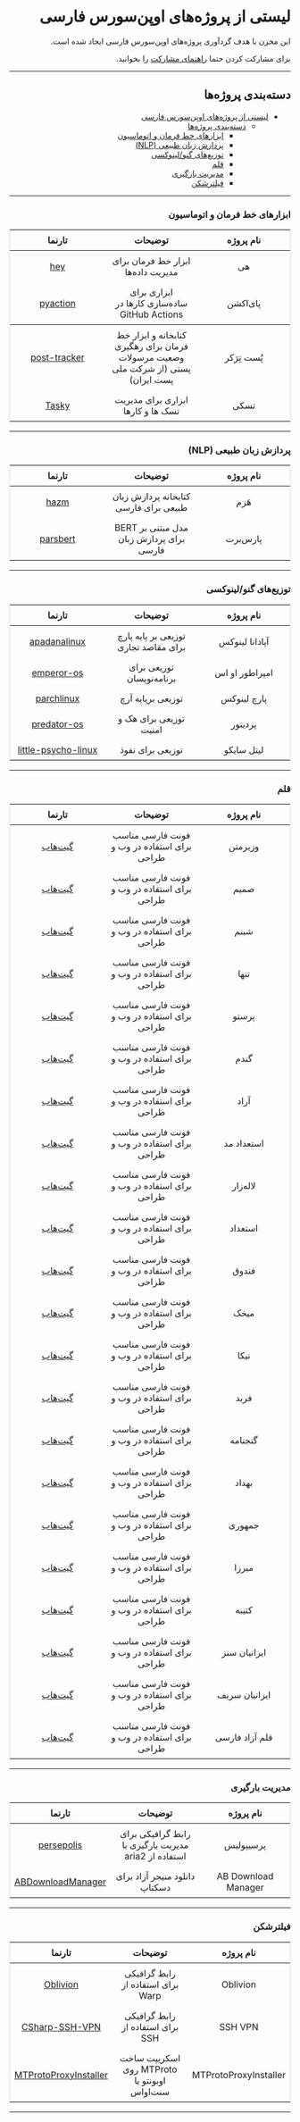 <div dir = "rtl">

# لیستی از پروژه‌های اوپن‌سورس فارسی

این مخزن با هدف گردآوری پروژه‌های اوپن‌سورس فارسی ایجاد شده است.

برای مشارکت کردن حتما [راهنمای مشارکت](https://github.com/behdanisohrab/awesome-persian-oss/blob/main/CONTRIBUTING.md) را بخوانید.

---

## دسته‌بندی پروژه‌ها

- [لیستی از پروژه‌های اوپن‌سورس فارسی](#لیستی-از-پروژههای-اوپنسورس-فارسی)
  - [دسته‌بندی پروژه‌ها](#دستهبندی-پروژهها)
    - [ابزارهای خط فرمان و اتوماسیون](#ابزارهای-خط-فرمان-و-اتوماسیون)
    - [پردازش زبان طبیعی (NLP)](#پردازش-زبان-طبیعی-nlp)
    - [توزیع‌های گنو/لینوکسی](#توزیعهای-گنولینوکسی)
    - [قلم](#قلم)
    - [مدیریت بارگیری](#مدیریت-بارگیری)
    - [فیلترشکن](#فیلترشکن)

---

### ابزارهای خط فرمان و اتوماسیون

<table style="width:100%; table-layout: fixed; border: 1px solid #ddd; border-collapse: collapse;">
  <thead>
    <tr>
      <th style="width: 33%; text-align: center; padding: 8px;">نام پروژه</th>
      <th style="width: 33%; text-align: center; padding: 8px;">توضیحات</th>
      <th style="width: 34%; text-align: center; padding: 8px;">تارنما</th>
    </tr>
  </thead>
  <tbody>
    <tr>
      <td style="text-align: center; padding: 8px;">هی</td>
      <td style="text-align: center; padding: 8px;">ابزار خط فرمان برای مدیریت داده‌ها</td>
      <td style="text-align: center; padding: 8px;"><a target="_blank" href="https://github.com/lnxpy/hey">hey</a></td>
    </tr>
    <tr>
      <td style="text-align: center; padding: 8px;">پای‌اکشن</td>
      <td style="text-align: center; padding: 8px;">ابزاری برای ساده‌سازی کارها در GitHub Actions</td>
      <td style="text-align: center; padding: 8px;"><a target="_blank" href="https://github.com/lnxpy/pyaction">pyaction</a></td>
    </tr>
  </tbody>
    <tr>
      <td style="text-align: center; padding: 8px;">پُست تِرَکر</td>
      <td style="text-align: center; padding: 8px;">کتابخانه و ابزار خط فرمان برای رهگیری وضعیت مرسولات پستی (از شرکت ملی پست ایران)</td>
      <td style="text-align: center; padding: 8px;"><a target="_blank" href="github.com/amirAref/post-tracker">post-tracker</a></td>
    </tr>
    <tr>
      <td style="text-align: center; padding: 8px;">تسکی</td>
      <td style="text-align: center; padding: 8px;">ابزاری برای مدیریت تسک ها و کارها</td>
      <td style="text-align: center; padding: 8px;"><a target="_blank" href="https://github.com/shahriaarrr/tasky">Tasky</a></td>
    </tr>
</table>

---

### پردازش زبان طبیعی (NLP)

<table style="width:100%; table-layout: fixed; border: 1px solid #ddd; border-collapse: collapse;">
  <thead>
    <tr>
      <th style="width: 33%; text-align: center; padding: 8px;">نام پروژه</th>
      <th style="width: 33%; text-align: center; padding: 8px;">توضیحات</th>
      <th style="width: 34%; text-align: center; padding: 8px;">تارنما</th>
    </tr>
  </thead>
  <tbody>
    <tr>
      <td style="text-align: center; padding: 8px;">هَزم</td>
      <td style="text-align: center; padding: 8px;">کتابخانه پردازش زبان طبیعی برای فارسی</td>
      <td style="text-align: center; padding: 8px;"><a target="_blank" href="https://github.com/roshan-research/hazm">hazm</a></td>
    </tr>
    <tr>
      <td style="text-align: center; padding: 8px;">پارس‌برت</td>
      <td style="text-align: center; padding: 8px;">مدل مبتنی بر BERT برای پردازش زبان فارسی</td>
      <td style="text-align: center; padding: 8px;"><a target="_blank" href="https://github.com/hooshvare/parsbert">parsbert</a></td>
    </tr>
  </tbody>
</table>

---

### توزیع‌های گنو/لینوکسی

<table style="width:100%; table-layout: fixed; border: 1px solid #ddd; border-collapse: collapse;">
  <thead>
    <tr>
      <th style="width: 33%; text-align: center; padding: 8px;">نام پروژه</th>
      <th style="width: 33%; text-align: center; padding: 8px;">توضیحات</th>
      <th style="width: 34%; text-align: center; padding: 8px;">تارنما</th>
    </tr>
  </thead>
  <tbody>
    <tr>
      <td style="text-align: center; padding: 8px;">آپادانا لینوکس</td>
      <td style="text-align: center; padding: 8px;">توزیعی بر پایه پارچ برای مقاصد تجاری</td>
      <td style="text-align: center; padding: 8px;"><a target="_blank" href="https://apadanalinux.ir">apadanalinux</a></td>
    </tr>
    <tr>
      <td style="text-align: center; padding: 8px;">امپراطور او اس</td>
      <td style="text-align: center; padding: 8px;">توزیعی برای برنامه‌نویسان</td>
      <td style="text-align: center; padding: 8px;"><a target="_blank" href="https://emperor-os.ir">emperor-os</a></td>
    </tr>
    <tr>
      <td style="text-align: center; padding: 8px;">پارچ لینوکس</td>
      <td style="text-align: center; padding: 8px;">توزیعی برپایه آرچ</td>
      <td style="text-align: center; padding: 8px;"><a target="_blank" href="https://parchlinux.com">parchlinux</a></td>
    </tr>
    <tr>
      <td style="text-align: center; padding: 8px;">پردیتور</td>
      <td style="text-align: center; padding: 8px;">توزیعی برای هک و امنیت</td>
      <td style="text-align: center; padding: 8px;"><a target="_blank" href="https://predator-os.ir">predator-os</a></td>
    </tr>
    <tr>
      <td style="text-align: center; padding: 8px;">لیتل سایکو</td>
      <td style="text-align: center; padding: 8px;">توزیعی برای نفوذ</td>
      <td style="text-align: center; padding: 8px;"><a target="_blank" href="https://predator-os.ir/little-psycho-linux/">little-psycho-linux</a></td>
    </tr>
  </tbody>
</table>

---

### قلم

<table style="width:100%; table-layout: fixed; border: 1px solid #ddd; border-collapse: collapse;">
  <thead>
    <tr>
      <th style="width: 33%; text-align: center; padding: 8px;">نام پروژه</th>
      <th style="width: 33%; text-align: center; padding: 8px;">توضیحات</th>
      <th style="width: 34%; text-align: center; padding: 8px;">تارنما</th>
    </tr>
  </thead>
  <tbody>   
     <tr>
      <td style="text-align: center; padding: 8px;">وزیرمتن</td>
      <td style="text-align: center; padding: 8px;">فونت فارسی مناسب برای استفاده در وب و طراحی</td>
      <td style="text-align: center; padding: 8px;"><a target="_blank" href="https://github.com/rastikerdar/vazirmatn">گیت‌هاب</a></td>
    </tr>
     <tr>
      <td style="text-align: center; padding: 8px;">صمیم</td>
      <td style="text-align: center; padding: 8px;">فونت فارسی مناسب برای استفاده در وب و طراحی</td>
      <td style="text-align: center; padding: 8px;"><a target="_blank" href="https://github.com/rastikerdar/samim-font">گیت‌هاب</a></td>
    </tr>
    <tr>
      <td style="text-align: center; padding: 8px;">شبنم</td>
      <td style="text-align: center; padding: 8px;">فونت فارسی مناسب برای استفاده در وب و طراحی</td>
      <td style="text-align: center; padding: 8px;"><a target="_blank" href="https://github.com/rastikerdar/shabnam-font">گیت‌هاب</a></td>
    </tr>
    <tr>
      <td style="text-align: center; padding: 8px;">تنها</td>
      <td style="text-align: center; padding: 8px;">فونت فارسی مناسب برای استفاده در وب و طراحی</td>
      <td style="text-align: center; padding: 8px;"><a target="_blank" href="https://github.com/rastikerdar/tanha-font">گیت‌هاب</a></td>
    </tr>
    <tr>
      <td style="text-align: center; padding: 8px;">پرستو</td>
      <td style="text-align: center; padding: 8px;">فونت فارسی مناسب برای استفاده در وب و طراحی</td>
      <td style="text-align: center; padding: 8px;"><a target="_blank" href="https://github.com/rastikerdar/parastoo-font">گیت‌هاب</a></td>
    </tr>
    <tr>
      <td style="text-align: center; padding: 8px;">گندم</td>
      <td style="text-align: center; padding: 8px;">فونت فارسی مناسب برای استفاده در وب و طراحی</td>
      <td style="text-align: center; padding: 8px;"><a target="_blank" href="https://github.com/rastikerdar/gandom-font">گیت‌هاب</a></td>
    </tr>
    <tr>
      <td style="text-align: center; padding: 8px;">آراد</td>
      <td style="text-align: center; padding: 8px;">فونت فارسی مناسب برای استفاده در وب و طراحی</td>
      <td style="text-align: center; padding: 8px;"><a target="_blank" href="https://github.com/MDarvishi5124/Arad">گیت‌هاب</a></td>
    </tr>
    <tr>
      <td style="text-align: center; padding: 8px;">استعداد مد</td>
      <td style="text-align: center; padding: 8px;">فونت فارسی مناسب برای استفاده در وب و طراحی</td>
      <td style="text-align: center; padding: 8px;"><a target="_blank" href="https://github.com/MDarvishi5124/Estedad-Mad">گیت‌هاب</a></td>
    </tr>
    <tr>
      <td style="text-align: center; padding: 8px;">لاله‌زار</td>
      <td style="text-align: center; padding: 8px;">فونت فارسی مناسب برای استفاده در وب و طراحی</td>
      <td style="text-align: center; padding: 8px;"><a target="_blank" href="https://github.com/BornaIz/Lalezar">گیت‌هاب</a></td>
    </tr>
     <tr>
      <td style="text-align: center; padding: 8px;">استعداد</td>
      <td style="text-align: center; padding: 8px;">فونت فارسی مناسب برای استفاده در وب و طراحی</td>
      <td style="text-align: center; padding: 8px;"><a target="_blank" href="https://github.com/aminabedi68/Estedad">گیت‌هاب</a></td>
    </tr>
    <tr>
      <td style="text-align: center; padding: 8px;">فندوق</td>
      <td style="text-align: center; padding: 8px;">فونت فارسی مناسب برای استفاده در وب و طراحی</td>
      <td style="text-align: center; padding: 8px;"><a target="_blank" href="https://github.com/aminabedi68/Fandogh">گیت‌هاب</a></td>
    </tr>
    <tr>
      <td style="text-align: center; padding: 8px;">میخک</td>
      <td style="text-align: center; padding: 8px;">فونت فارسی مناسب برای استفاده در وب و طراحی</td>
      <td style="text-align: center; padding: 8px;"><a target="_blank" href="https://github.com/aminabedi68/Mikhak">گیت‌هاب</a></td>
    </tr>
    <tr>
      <td style="text-align: center; padding: 8px;">نیکا</td>
      <td style="text-align: center; padding: 8px;">فونت فارسی مناسب برای استفاده در وب و طراحی</td>
      <td style="text-align: center; padding: 8px;"><a target="_blank" href="https://github.com/font-store/font-nika">گیت‌هاب</a></td>
    </tr>
    <tr>
      <td style="text-align: center; padding: 8px;">فربد</td>
      <td style="text-align: center; padding: 8px;">فونت فارسی مناسب برای استفاده در وب و طراحی</td>
      <td style="text-align: center; padding: 8px;"><a target="_blank" href="https://github.com/font-store/font-farbod">گیت‌هاب</a></td>
    </tr>
    <tr>
      <td style="text-align: center; padding: 8px;">گنجنامه</td>
      <td style="text-align: center; padding: 8px;">فونت فارسی مناسب برای استفاده در وب و طراحی</td>
      <td style="text-align: center; padding: 8px;"><a target="_blank" href="https://github.com/font-store/font-GanjNameh">گیت‌هاب</a></td>
    </tr>
    <tr>
      <td style="text-align: center; padding: 8px;">بهداد</td>
      <td style="text-align: center; padding: 8px;">فونت فارسی مناسب برای استفاده در وب و طراحی</td>
      <td style="text-align: center; padding: 8px;"><a target="_blank" href="https://github.com/font-store/font-behdad">گیت‌هاب</a></td>
    </tr>
    <tr>
      <td style="text-align: center; padding: 8px;">جمهوری</td>
      <td style="text-align: center; padding: 8px;">فونت فارسی مناسب برای استفاده در وب و طراحی</td>
      <td style="text-align: center; padding: 8px;"><a target="_blank" href="https://github.com/Tarobish/Jomhuria">گیت‌هاب</a></td>
    </tr>
    <tr>
      <td style="text-align: center; padding: 8px;">میرزا</td>
      <td style="text-align: center; padding: 8px;">فونت فارسی مناسب برای استفاده در وب و طراحی</td>
      <td style="text-align: center; padding: 8px;"><a target="_blank" href="https://github.com/Tarobish/Mirza">گیت‌هاب</a></td>
    </tr>
    <tr>
      <td style="text-align: center; padding: 8px;">کتیبه</td>
      <td style="text-align: center; padding: 8px;">فونت فارسی مناسب برای استفاده در وب و طراحی</td>
      <td style="text-align: center; padding: 8px;"><a target="_blank" href="https://github.com/Tarobish/Katibeh">گیت‌هاب</a></td>
    </tr>
    <tr>
      <td style="text-align: center; padding: 8px;">ایرانیان سنز</td>
      <td style="text-align: center; padding: 8px;">فونت فارسی مناسب برای استفاده در وب و طراحی</td>
      <td style="text-align: center; padding: 8px;"><a target="_blank" href="https://fontlibrary.org/en/font/iranian-sans">گیت‌هاب</a></td>
    </tr>
    <tr>
      <td style="text-align: center; padding: 8px;">ایرانیان سریف</td>
      <td style="text-align: center; padding: 8px;">فونت فارسی مناسب برای استفاده در وب و طراحی</td>
      <td style="text-align: center; padding: 8px;"><a target="_blank" href="https://fontlibrary.org/en/font/iranian-sans">گیت‌هاب</a></td>
    </tr>
    <tr>
      <td style="text-align: center; padding: 8px;">قلم آزاد فارسی</td>
      <td style="text-align: center; padding: 8px;">فونت فارسی مناسب برای استفاده در وب و طراحی</td>
      <td style="text-align: center; padding: 8px;"><a target="_blank" href="https://github.com/pfont/pfont">گیت‌هاب</a></td>
    </tr>
  </tbody>
</table>

---

### مدیریت بارگیری

<table style="width:100%; table-layout: fixed; border: 1px solid #ddd; border-collapse: collapse;">
  <thead>
    <tr>
      <th style="width: 33%; text-align: center; padding: 8px;">نام پروژه</th>
      <th style="width: 33%; text-align: center; padding: 8px;">توضیحات</th>
      <th style="width: 34%; text-align: center; padding: 8px;">تارنما</th>
    </tr>
  </thead>
  <tbody>
    <tr>
      <td style="text-align: center; padding: 8px;">پرسیپولیس</td>
      <td style="text-align: center; padding: 8px;">رابط گرافیکی برای مدیریت بارگیری با استفاده از aria2</td>
      <td style="text-align: center; padding: 8px;"><a target="_blank" href="https://github.com/persepolisdm/persepolis">persepolis</a></td>
    </tr>
        <tr>
      <td style="text-align: center; padding: 8px;">AB Download Manager</td>
      <td style="text-align: center; padding: 8px;">دانلود منیجر آزاد برای دسکتاپ</td>
      <td style="text-align: center; padding: 8px;"><a target="_blank" href="https://abdownloadmanager.com">ABDownloadManager</a></td>
    </tr>
  </tbody>
</table>

---

### فیلترشکن

<table style="width:100%; table-layout: fixed; border: 1px solid #ddd; border-collapse: collapse;">
  <thead>
    <tr>
      <th style="width: 33%; text-align: center; padding: 8px;">نام پروژه</th>
      <th style="width: 33%; text-align: center; padding: 8px;">توضیحات</th>
      <th style="width: 34%; text-align: center; padding: 8px;">تارنما</th>
    </tr>
  </thead>
  <tbody>
    <tr>
      <td style="text-align: center; padding: 8px;">Oblivion</td>
      <td style="text-align: center; padding: 8px;">رابط گرافیکی برای استفاده از Warp</td>
      <td style="text-align: center; padding: 8px;"><a target="_blank" href="https://github.com/bepass-org/oblivion">Oblivion</a></td>
    </tr>
    <tr>
      <td style="text-align: center; padding: 8px;">SSH VPN</td>
      <td style="text-align: center; padding: 8px;">رابط گرافیکی برای استفاده از SSH</td>
      <td style="text-align: center; padding: 8px;"><a target="_blank" href="https://github.com/omidmousavi/CSharp-SSH-VPN">CSharp-SSH-VPN</a></td>
    </tr>
    <tr>
      <td style="text-align: center; padding: 8px;">MTProtoProxyInstaller</td>
      <td style="text-align: center; padding: 8px;">اسکریپت ساخت MTProto روی اوبونتو یا سنت‌او‌اس</td>
      <td style="text-align: center; padding: 8px;"><a href="https://github.com/HirbodBehnam/MTProtoProxyInstaller">MTProtoProxyInstaller</a></td>
    </tr>
  </tbody>
</table>

---

</div>
